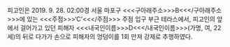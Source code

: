 피고인은 2019. 9. 28. 02:00경 서울 마포구 <<<구아래주소>>>B<<</구아래주소>>>에 있는 <<<주점>>>‘C'<<</주점>>> 주점 입구 부근 테라스에서, 피고인의 앞에서 걸어가고 있던 피해자 <<<내국인이름>>>D<<</내국인이름>>>(가명, 여, 22세)의 뒤로 다가가 손으로 피해자의 엉덩이를 1회 만져 강제로 추행하였다.